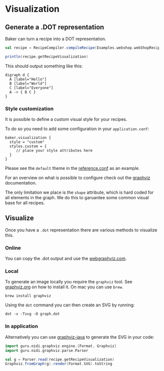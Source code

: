 # Visualization

## Generate a .DOT representation

Baker can turn a recipe into a DOT representation.

``` scala
val recipe = RecipeCompiler.compileRecipe(Examples.webshop.webShopRecipe)

println(recipe.getRecipeVisualization)

```

This should output something like this:

```
digraph d {
  A [label="Hello"]
  B [label="World"]
  C [label="Everyone"]
  A -> { B C }
}
```

### Style customization

It is possible to define a custom visual style for your recipes.

To do so you need to add some configuration in your `application.conf`:

```
baker.visualization {
  style = "custom"
  styles.custom = {
     // place your style attributes here
  }
}

```

Please see the `default` theme in the [reference.conf](https://raw.githubusercontent.com/ing-bank/baker/master/recipe-dsl/src/main/resources/reference.conf)
as an example.

For an overview on what is possible to configure check out the [graphviz](https://www.graphviz.org/) documentation.

The only limitation we place is the `shape` attribute, which is hard coded for all elements in the graph.
We do this to garuantee some common visual base for all recipes.

## Visualize

Once you have a `.dot` representation there are various methods to visualize this.

### Online

You can copy the .dot output and use the [webgraphviz.com](http://www.webgraphviz.com).

### Local

To generate an image locally you require the `graphviz` tool. See [graphviz.org](https://www.graphviz.org/) on how to
install it. On mac you can use `brew`.

```
brew install graphviz
```

Using the `dot` command you can then create an SVG by running:

```
dot -v -Tsvg -O graph.dot
```

### In application

Alternatively you can use [graphviz-java](https://github.com/nidi3/graphviz-java) to generate the SVG in your code:

``` scala
import guru.nidi.graphviz.engine.{Format, Graphviz}
import guru.nidi.graphviz.parse.Parser

val g = Parser.read(recipe.getRecipeVisualization)
Graphviz.fromGraph(g).render(Format.SVG).toString
```